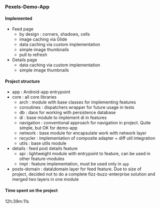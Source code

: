 ### Pexels-Demo-App

#### Implemented
- Feed page
  - by design : corners, shadows, cells
  - image caching via Glide
  - data caching via custom implementation
  - simple image thumbnails
  - pull to refresh
- Details page
  - data caching via custom implementation
  - simple image thumbnails

#### Project structure
- app : Android-app entrypoint
- core : all core libraries
  - arch : module with base classes for implementing features
  - coroutines : dispatchers wrapper for future usage in tests
  - db : daos for working with persistence database
  - di : base module to implement di in features
  - navigation : conventional approach for navigation in project. Quite simple, but OK for demo-app
  - network : base module for encapsulate work with network layer
  - recycler : implementation of composite adapter + diff util integration
  - utils : base utils module
- details : feed post details feature
  - api : lightweight module with entrypoint to feature, can be used in other feature-modules
  - impl : feature implementation, must be used only in `app`
- posts-domain : data\domain layer for feed feature. Due to size of project, decided not to do a complete fizz-buzz-enterprise solution and merged two layers in one module

#### Time spent on the project
12h:39m:11s